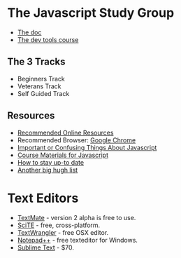 The Javascript Study Group
==========================

* [The doc](https://docs.google.com/document/d/1kXK0bBBKp6zLVtq1soN5FYc1isKcjgfJR2pWo9CVUSk/edit)
* [The dev tools course](http://www.codeschool.com/courses/discover-devtools)

The 3 Tracks
------------

* Beginners Track
* Veterans Track
* Self Guided Track

Resources
---------

* [Recommended Online Resources](recommended_resources.md)
* Recommended Browser: [Google Chrome](https://www.google.com/intl/en/chrome/browser/)
* [Important or Confusing Things About Javascript](important_or_confusing.md)
* [Course Materials for Javascript](more_course_material_for_js.md)
* [How to stay up-to date](http://uptodate.frontendrescue.org/)
* [Another big hugh list](https://github.com/dypsilon/frontend-dev-bookmarks)

Text Editors
============

* [TextMate](http://macromates.com/download) - version 2 alpha is free to use.
* [SciTE](http://www.scintilla.org/SciTE.html) - free, cross-platform.
* [TextWrangler](http://www.barebones.com/products/textwrangler/) - free OSX editor.
* [Notepad++](http://notepad-plus-plus.org/) - free texteditor for Windows.
* [Sublime Text](http://www.sublimetext.com/) - $70. 

